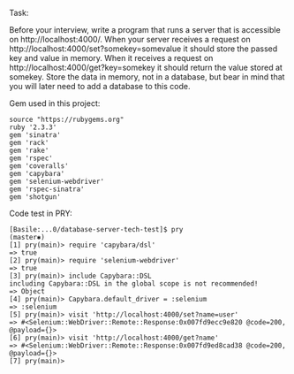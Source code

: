 Task:

Before your interview, write a program that runs a server that is accessible on http://localhost:4000/. When your server receives a request on http://localhost:4000/set?somekey=somevalue it should store the passed key and value in memory. When it receives a request on http://localhost:4000/get?key=somekey it should return the value stored at somekey. Store the data in memory, not in a database, but bear in mind that you will later need to add a database to this code.

Gem used in this project:

```
source "https://rubygems.org"
ruby '2.3.3'
gem 'sinatra'
gem 'rack'
gem 'rake'
gem 'rspec'
gem 'coveralls'
gem 'capybara'
gem 'selenium-webdriver'
gem 'rspec-sinatra'
gem 'shotgun'
```
Code test in PRY:

```
[Basile:...0/database-server-tech-test]$ pry                                                                 (master✱)
[1] pry(main)> require 'capybara/dsl'
=> true
[2] pry(main)> require 'selenium-webdriver'
=> true
[3] pry(main)> include Capybara::DSL
including Capybara::DSL in the global scope is not recommended!
=> Object
[4] pry(main)> Capybara.default_driver = :selenium
=> :selenium
[5] pry(main)> visit 'http://localhost:4000/set?name=user'
=> #<Selenium::WebDriver::Remote::Response:0x007fd9ecc9e820 @code=200, @payload={}>
[6] pry(main)> visit 'http://localhost:4000/get?name'
=> #<Selenium::WebDriver::Remote::Response:0x007fd9ed8cad38 @code=200, @payload={}>
[7] pry(main)>
```
